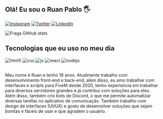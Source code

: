 ## Olá! Eu sou o Ruan Pablo 🖐️

[![Instagram](https://img.shields.io/badge/Instagram-E4405F?style=for-the-badge&logo=instagram&logoColor=white)](https://instagram.com/sujeitoprogramador)
[![Twitter](https://img.shields.io/badge/Twitch-9146FF?style=for-the-badge&logo=twitch&logoColor=white)](https://twitch.tv/fragabr)
[![LinkedIn](https://img.shields.io/badge/Twitch-9146FF?style=for-the-badge&logo=twitch&logoColor=white)](https://twitch.tv/fragabr)


![Fraga GitHub stats](https://github-readme-stats.vercel.app/api?username=ru4np&show_icons=true&theme=dracula&count_private=true)

## Tecnologias que eu uso no meu dia

<div style="display: inline_block">
  <img align="center" alt="html5" src="https://img.shields.io/badge/HTML5-E34F26?style=for-the-badge&logo=html5&logoColor=white" />
  <img align="center" alt="css" src="https://img.shields.io/badge/CSS3-1572B6?style=for-the-badge&logo=css3&logoColor=white" />
  <img align="center" alt="js" src="https://img.shields.io/badge/JavaScript-F7DF1E?style=for-the-badge&logo=javascript&logoColor=black" />
<!--   <img align="center" alt="ts" src="https://img.shields.io/badge/TypeScript-007ACC?style=for-the-badge&logo=typescript&logoColor=white" /> -->
  <img align="center" alt="react" src="https://img.shields.io/badge/React-20232A?style=for-the-badge&logo=react&logoColor=61DAFB" />
  <img align="center" alt="nodejs" src="https://img.shields.io/badge/Node.js-43853D?style=for-the-badge&logo=node.js&logoColor=white" />
</div><br/>

Meu nome é Ruan e tenho 18 anos. Atualmente trabalho com desenvolvimento front-end e back-end, além disso, eu amo trabalhar com interfaces e scripts para FiveM desde 2020, tenho experiencia em trabalhar para diversos servidores grandes e já contribui com soluções para eles. Além disso, também crio bots de Discord, o que me permite automatizar diversas tarefas no aplicativo de comunicação. Também trabalho com design de interfaces (UI/UX) e gosto de desenvolver soluções que sejam bonitas e fáceis de usar e que agradem o usuário.

